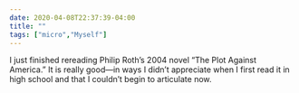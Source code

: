```yaml
---
date: 2020-04-08T22:37:39-04:00
title: ""
tags: ["micro","Myself"]
---
```

I just finished rereading Philip Roth’s 2004 novel “The Plot Against America.” It is really good—in ways I didn’t appreciate when I first read it in high school and that I couldn’t begin to articulate now.
